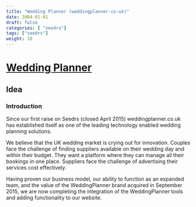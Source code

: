 ```yaml
---
title: "Wedding Planner (weddingplanner-co-uk)"
date: 2004-01-01
draft: false
categories: [ "seedrs"]
tags: ["seedrs"]
weight: 10
---
```


# [Wedding Planner](https://www.seedrs.com/weddingplanner-co-uk)

## Idea

### Introduction

Since our first raise on Seedrs (closed April 2015) weddingplanner.co.uk has established itself as one of the leading technology enabled wedding planning solutions.

We believe that the UK wedding market is crying out for innovation. Couples face the challenge of finding suppliers available on their wedding day and within their budget. They want a platform where they can manage all their bookings in one place. Suppliers face the challenge of advertising their services cost effectively.

Having proven our business model, our ability to function as an expanded team, and the value of the WeddingPlanner brand acquired in September 2015, we are now completing the integration of the WeddingPlanner tools and adding functionality to our website. <br>

